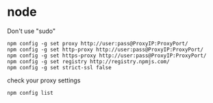 # node
Don't use "sudo"

```
npm config -g set proxy http://user:pass@ProxyIP:ProxyPort/
npm config -g set http-proxy http://user:pass@ProxyIP:ProxyPort/
npm config -g set https-proxy http://user:pass@ProxyIP:ProxyPort/
npm config -g set registry http://registry.npmjs.com/
npm config -g set strict-ssl false
```

check your proxy settings
```
npm config list
```